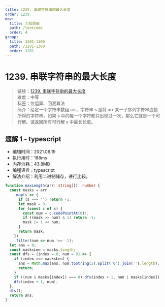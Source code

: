 ```yaml
---
title: 1239. 串联字符串的最大长度
order: 1239
nav:
  title: 力扣题解
  path: /leetcode
  order: 4
group:
  title: 1201-1300
  path: /1201-1300
  order: 1201
---
```


# 1239. 串联字符串的最大长度

> 链接：[1239. 串联字符串的最大长度](https://leetcode-cn.com/problems/maximum-length-of-a-concatenated-string-with-unique-characters/)  
> 难度：中等  
> 标签：位运算、回溯算法  
> 简介：给定一个字符串数组 arr，字符串 s 是将 arr 某一子序列字符串连接所得的字符串，如果 s 中的每一个字符都只出现过一次，那么它就是一个可行解。请返回所有可行解 s 中最长长度。

## 题解 1 - typescript

- 编辑时间：2021.06.19
- 执行用时：188ms
- 内存消耗：43.8MB
- 编程语言：typescript
- 解法介绍：利用二进制储存，进行比较。

```typescript
function maxLength(arr: string[]): number {
  const masks = arr
    .map(s => {
      if (s === '') return -1;
      let mask = 0;
      for (const c of s) {
        const num = c.codePointAt(0)!;
        if ((mask >> num) & 1) return -1;
        mask |= 1 << num;
      }
      return mask;
    })
    .filter(num => num !== -1);
  let ans = 0;
  const masksLen = masks.length;
  const dfs = (index = 0, num = 0) => {
    if (index === masksLen) {
      ans = Math.max(ans, num.toString(2).split('0').join('').length);
      return;
    }
    if ((num & masks[index]) === 0) dfs(index + 1, num | masks[index]);
    dfs(index + 1, num);
  };
  dfs();
  return ans;
}
```

